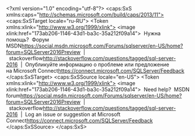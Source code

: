 \<?xml version="1.0" encoding="utf-8"?>
\<caps:SxS xmlns:caps="http://schemas.microsoft.com/build/caps/2013/11">
  \<caps:SxSTarget locale="ru-RU">
    \<Token xmlns:xlink="http://www.w3.org/1999/xlink">
      <para>
        <mediaLinkInline>
          \<image xlink:href="173ab206-1146-43d1-ba3c-35a212f09a14"></image>
        </mediaLinkInline> Нужна помощь?  <externalLink><linkText>Форум MSDN</linkText><linkUri>https://social.msdn.microsoft.com/Forums/sqlserver/en-US/home?forum=SQLServer2016Preview</linkUri></externalLink>  |  <externalLink><linkText>stackoverflow</linkText><linkUri>http://stackoverflow.com/questions/tagged/sql-server-2016</linkUri></externalLink>  |  Опубликуйте информацию о проблеме или предложение на <externalLink><linkText>Microsoft Connect</linkText><linkUri>https://connect.microsoft.com/SQLServer/Feedback</linkUri></externalLink></para>
    </Token>
  \</caps:SxSTarget>
  \<caps:SxSSource locale="en-US">
    \<Token xmlns:xlink="http://www.w3.org/1999/xlink">
      <para>
        <mediaLinkInline>
          \<image xlink:href="173ab206-1146-43d1-ba3c-35a212f09a14"></image>
        </mediaLinkInline> Need help?  <externalLink><linkText>MSDN forum</linkText><linkUri>https://social.msdn.microsoft.com/Forums/sqlserver/en-US/home?forum=SQLServer2016Preview</linkUri></externalLink>  |  <externalLink><linkText>stackoverflow</linkText><linkUri>http://stackoverflow.com/questions/tagged/sql-server-2016</linkUri></externalLink>  |  Log an issue or suggestion at <externalLink><linkText>Microsoft Connect</linkText><linkUri>https://connect.microsoft.com/SQLServer/Feedback</linkUri></externalLink></para>
    </Token>
  \</caps:SxSSource>
\</caps:SxS>